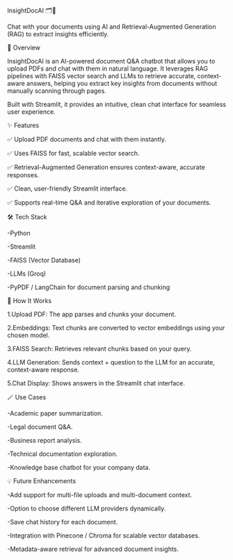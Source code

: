 InsightDocAI 🗂️📄

Chat with your documents using AI and Retrieval-Augmented Generation (RAG) to extract insights efficiently.

🚀 Overview

InsightDocAI is an AI-powered document Q&A chatbot that allows you to upload PDFs and chat with them in natural language. It leverages RAG pipelines with FAISS vector search and LLMs to retrieve accurate, context-aware answers, helping you extract key insights from documents without manually scanning through pages.

Built with Streamlit, it provides an intuitive, clean chat interface for seamless user experience.

✨ Features

✅ Upload PDF documents and chat with them instantly.

✅ Uses FAISS for fast, scalable vector search.

✅ Retrieval-Augmented Generation ensures context-aware, accurate responses.

✅ Clean, user-friendly Streamlit interface.

✅ Supports real-time Q&A and iterative exploration of your documents.

🛠️ Tech Stack

-Python

-Streamlit

-FAISS (Vector Database)

-LLMs (Groq)

-PyPDF / LangChain for document parsing and chunking

🤖 How It Works

1.Upload PDF: The app parses and chunks your document.

2.Embeddings: Text chunks are converted to vector embeddings using your chosen model.

3.FAISS Search: Retrieves relevant chunks based on your query.

4.LLM Generation: Sends context + question to the LLM for an accurate, context-aware response.

5.Chat Display: Shows answers in the Streamlit chat interface.

🪄 Use Cases

-Academic paper summarization.

-Legal document Q&A.

-Business report analysis.

-Technical documentation exploration.

-Knowledge base chatbot for your company data.

💡 Future Enhancements

-Add support for multi-file uploads and multi-document context.

-Option to choose different LLM providers dynamically.

-Save chat history for each document.

-Integration with Pinecone / Chroma for scalable vector databases.

-Metadata-aware retrieval for advanced document insights.
